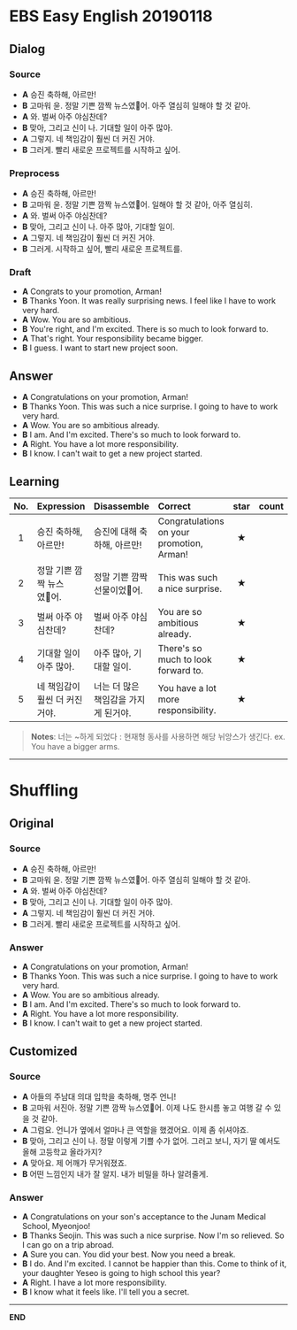 # EBS Easy English 20190118

## Dialog

### Source

* **A** 승진 축하해, 아르만!
* **B** 고마워 윤. 정말 기쁜 깜짝 뉴스였어. 아주 열심히 일해야 할 것 같아.
* **A** 와. 벌써 아주 야심찬데?
* **B** 맞아, 그리고 신이 나. 기대할 일이 아주 많아.
* **A** 그렇지. 네 책임감이 훨씬 더 커진 거야.
* **B** 그러게. 빨리 새로운 프로젝트를 시작하고 싶어.

### Preprocess

* **A** 승진 축하해, 아르만!
* **B** 고마워 윤. 정말 기쁜 깜짝 뉴스였어. 일해야 할 것 같아, 아주 열심히.
* **A** 와. 벌써 아주 야심찬데?
* **B** 맞아, 그리고 신이 나. 아주 많아, 기대할 일이.
* **A** 그렇지. 네 책임감이 훨씬 더 커진 거야.
* **B** 그러게. 시작하고 싶어, 빨리 새로운 프로젝트를.

### Draft

* **A** Congrats to your promotion, Arman!
* **B** Thanks Yoon. It was really surprising news. I feel like I have to work very hard.
* **A** Wow. You are so ambitious.
* **B** You're right, and I'm excited. There is so much to look forward to.
* **A** That's right. Your responsibility became bigger.
* **B** I guess. I want to start new project soon.

## Answer

* **A** Congratulations on your promotion, Arman!
* **B** Thanks Yoon. This was such a nice surprise. I going to have to work very hard.
* **A** Wow. You are so ambitious already.
* **B** I am. And I'm excited. There's so much to look forward to.
* **A** Right. You have a lot more responsibility.
* **B** I know. I can't wait to get a new project started.

## Learning

| No. | Expression | Disassemble | Correct | star | count |
| :---: | :--- | :--- | :--- | :---: | :---: |
| 1 | 승진 축하해, 아르만! | 승진에 대해 축하해, 아르만! | Congratulations on your promotion, Arman! | ★ |
| 2 | 정말 기쁜 깜짝 뉴스였어. | 정말 기쁜 깜짝 선물이었어. | This was such a nice surprise. | ★ |
| 3 | 벌써 아주 야심찬데? | 벌써 아주 야심찬데? | You are so ambitious already. | ★ |
| 4 | 기대할 일이 아주 많아. | 아주 많아, 기대할 일이. | There's so much to look forward to. | ★ |
| 5 | 네 책임감이 훨씬 더 커진 거야. | 너는 더 많은 책임감을 가지게 된거야. | You have a lot more responsibility. | ★ |

> **Notes**: 너는 ~하게 되었다 : 현재형 동사를 사용하면 해당 뉘앙스가 생긴다. ex. You have a bigger arms.

---

# Shuffling

## Original

### Source

* **A** 승진 축하해, 아르만!
* **B** 고마워 윤. 정말 기쁜 깜짝 뉴스였어. 아주 열심히 일해야 할 것 같아.
* **A** 와. 벌써 아주 야심찬데?
* **B** 맞아, 그리고 신이 나. 기대할 일이 아주 많아.
* **A** 그렇지. 네 책임감이 훨씬 더 커진 거야.
* **B** 그러게. 빨리 새로운 프로젝트를 시작하고 싶어.

### Answer

* **A** Congratulations on your promotion, Arman!
* **B** Thanks Yoon. This was such a nice surprise. I going to have to work very hard.
* **A** Wow. You are so ambitious already.
* **B** I am. And I'm excited. There's so much to look forward to.
* **A** Right. You have a lot more responsibility.
* **B** I know. I can't wait to get a new project started.

## Customized

### Source

* **A** 아들의 주남대 의대 입학을 축하해, 명주 언니!
* **B** 고마워 서진아. 정말 기쁜 깜짝 뉴스였어. 이제 나도 한시름 놓고 여행 갈 수 있을 것 같아.
* **A** 그럼요. 언니가 옆에서 얼마나 큰 역할을 했겠어요. 이제 좀 쉬셔야죠.
* **B** 맞아, 그리고 신이 나. 정말 이렇게 기쁠 수가 없어. 그러고 보니, 자기 딸 예서도 올해 고등학교 올라가지?
* **A** 맞아요. 제 어깨가 무거워졌죠.
* **B** 어떤 느낌인지 내가 잘 알지. 내가 비밀을 하나 알려줄게.

### Answer

* **A** Congratulations on your son's acceptance to the Junam Medical School, Myeonjoo!
* **B** Thanks Seojin. This was such a nice surprise. Now I'm so relieved. So I can go on a trip abroad.
* **A** Sure you can. You did your best. Now you need a break.
* **B** I do. And I'm excited. I cannot be happier than this. Come to think of it, your daughter Yeseo is going to high school this year?
* **A** Right. I have a lot more responsibility.
* **B** I know what it feels like. I'll tell you a secret.

---

**END**
